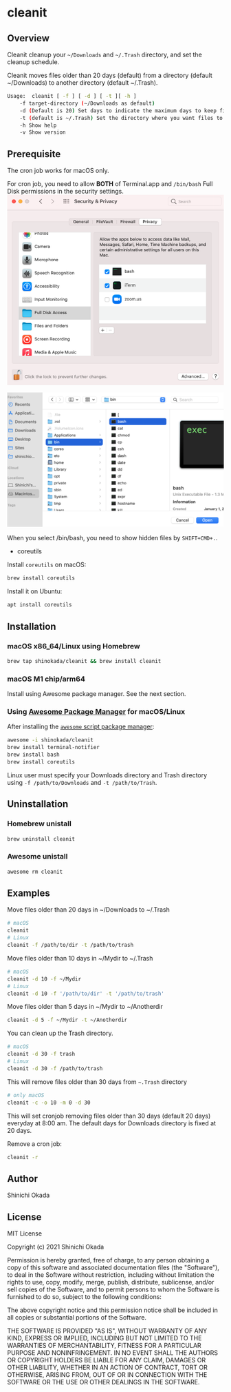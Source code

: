 # cleanit

## Overview

Cleanit cleanup your `~/Downloads` and `~/.Trash` directory, and set the cleanup schedule.

Cleanit moves files older than 20 days (default) from a directory (default ~/Downloads) to another directory (default ~/.Trash).

```sh
Usage:  cleanit [ -f ] [ -d ] [ -t ][ -h ]
    -f target-directory (~/Downloads as default) 
    -d (Default is 20) Set days to indicate the maximum days to keep files. 
    -t (default is ~/.Trash) Set the directory where you want files to move to. 
    -h Show help
    -v Show version
```

## Prerequisite

The cron job works for macOS only.

For cron job, you need to allow **BOTH** of Terminal.app and `/bin/bash` Full Disk permissions in the security settings. ![security](https://raw.githubusercontent.com/shinokada/cleanit/main/images/bash-full-disk-access.png)

![bin/bash](https://raw.githubusercontent.com/shinokada/cleanit/main/images/bin-bash.png)


When you select /bin/bash, you need to show hidden files by `SHIFT+CMD+.`.

- coreutils

Install `coreutils` on macOS:

```sh
brew install coreutils
```

Install it on Ubuntu:

```sh
apt install coreutils
```

## Installation

### macOS x86_64/Linux using Homebrew

```sh
brew tap shinokada/cleanit && brew install cleanit
```

### macOS M1 chip/arm64

Install using Awesome package manager. See the next section.

### Using [Awesome Package Manager](https://github.com/shinokada/awesome) for macOS/Linux

After installing the [`awesome` script package manager](https://github.com/shinokada/awesome):

```sh
awesome -i shinokada/cleanit
brew install terminal-notifier
brew install bash
brew install coreutils
```

Linux user must specify your Downloads directory and Trash directory using `-f /path/to/Downloads` and `-t /path/to/Trash`.

## Uninstallation

### Homebrew unistall

```sh
brew uninstall cleanit
```

### Awesome unistall

```sh
awesome rm cleanit
```

## Examples

Move files older than 20 days in ~/Downloads to ~/.Trash

```sh
# macOS
cleanit
# Linux
cleanit -f /path/to/dir -t /path/to/trash
```

Move files older than 10 days in ~/Mydir to ~/.Trash

```sh
# macOS
cleanit -d 10 -f ~/Mydir
# Linux
cleanit -d 10 -f '/path/to/dir' -t '/path/to/trash'
```

Move files older than 5 days in ~/Mydir to ~/Anotherdir

```sh
cleanit -d 5 -f ~/Mydir -t ~/Anotherdir
```

You can clean up the Trash directory.

```sh
# macOS
cleanit -d 30 -f trash
# Linux
cleanit -d 30 -f /path/to/trash
```

This will remove files older than 30 days from `~.Trash` directory

```sh
# only macOS
cleanit -c -o 10 -m 0 -d 30
```

This will set cronjob removing files older than 30 days (default 20 days) everyday at 8:00 am. The default days for Downloads directory is fixed at 20 days.

Remove a cron job:

```sh
cleanit -r
```

## Author

Shinichi Okada

## License

MIT License

Copyright (c) 2021 Shinichi Okada

Permission is hereby granted, free of charge, to any person obtaining a copy
of this software and associated documentation files (the "Software"), to deal
in the Software without restriction, including without limitation the rights
to use, copy, modify, merge, publish, distribute, sublicense, and/or sell
copies of the Software, and to permit persons to whom the Software is
furnished to do so, subject to the following conditions:

The above copyright notice and this permission notice shall be included in all
copies or substantial portions of the Software.

THE SOFTWARE IS PROVIDED "AS IS", WITHOUT WARRANTY OF ANY KIND, EXPRESS OR
IMPLIED, INCLUDING BUT NOT LIMITED TO THE WARRANTIES OF MERCHANTABILITY,
FITNESS FOR A PARTICULAR PURPOSE AND NONINFRINGEMENT. IN NO EVENT SHALL THE
AUTHORS OR COPYRIGHT HOLDERS BE LIABLE FOR ANY CLAIM, DAMAGES OR OTHER
LIABILITY, WHETHER IN AN ACTION OF CONTRACT, TORT OR OTHERWISE, ARISING FROM,
OUT OF OR IN CONNECTION WITH THE SOFTWARE OR THE USE OR OTHER DEALINGS IN THE
SOFTWARE.
